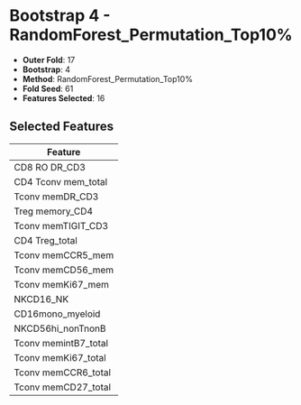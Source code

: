 # Bootstrap 4 - RandomForest_Permutation_Top10%

- **Outer Fold**: 17
- **Bootstrap**: 4
- **Method**: RandomForest_Permutation_Top10%
- **Fold Seed**: 61
- **Features Selected**: 16

## Selected Features

| Feature |
|---------|
| CD8 RO DR_CD3 |
| CD4 Tconv mem_total |
| Tconv memDR_CD3 |
| Treg memory_CD4 |
| Tconv memTIGIT_CD3 |
| CD4 Treg_total |
| Tconv memCCR5_mem |
| Tconv memCD56_mem |
| Tconv memKi67_mem |
| NKCD16_NK |
| CD16mono_myeloid |
| NKCD56hi_nonTnonB |
| Tconv memintB7_total |
| Tconv memKi67_total |
| Tconv memCCR6_total |
| Tconv memCD27_total |
